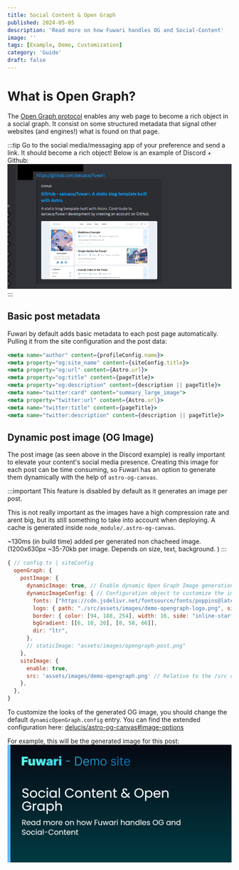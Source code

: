 ```yaml
---
title: Social Content & Open Graph
published: 2024-05-05
description: 'Read more on how Fuwari handles OG and Social-Content'
image: ''
tags: [Example, Demo, Customization]
category: 'Guide'
draft: false 
---
```


# What is Open Graph?
The [Open Graph protocol](https://ogp.me/) enables any web page to become a rich object in a social graph. It consist on some structured metadata that signal other websites (and engines!) what is found on that page.

:::tip
Go to the social media/messaging app of your preference and send a link. It should become a rich object!
Below is an example of Discord + Github:
![Opengraph discord demo image](../../assets/images/demo-opengraph-discord.png)
:::

## Basic post metadata
Fuwari by default adds basic metadata to each post page automatically. Pulling it from the site configuration and the post data:
```jsx
<meta name="author" content={profileConfig.name}>
<meta property="og:site_name" content={siteConfig.title}>
<meta property="og:url" content={Astro.url}>
<meta property="og:title" content={pageTitle}>
<meta property="og:description" content={description || pageTitle}>
<meta name="twitter:card" content="summary_large_image">
<meta property="twitter:url" content={Astro.url}>
<meta name="twitter:title" content={pageTitle}>
<meta name="twitter:description" content={description || pageTitle}>
```

## Dynamic post image (OG Image)
The post image (as seen above in the Discord example) is really important to elevate your content's social media presence. Creating this image for each post can be time consuming, so Fuwari has an option to generate them dynamically with the help of `astro-og-canvas`.

:::important
This feature is disabled by default as it generates an image per post.

This is not really important as the images have a high compression rate and arent big, but its still something to take into account when deploying. A cache is generated inside `node_module/.astro-og-canvas`.

~130ms (in build time) added per generated non chacheed image. (1200x630px ~35-70kb per image. Depends on size, text, background. )
:::

```js
{ // config.ts | siteConfig
  openGraph: { 
    postImage: {
      dynamicImage: true, // Enable dynamic Open Graph Image generation for markdown posts
      dynamicImageConfig: { // Configuration object to customize the image. See delucis/astro-og-canvas
        fonts: ["https://cdn.jsdelivr.net/fontsource/fonts/poppins@latest/latin-400-normal.ttf"],
        logo: { path: "./src/assets/images/demo-opengraph-logo.png", size: [540] },
        border: { color: [94, 188, 254], width: 16, side: "inline-start" },
        bgGradient: [[6, 10, 20], [0, 58, 66]],
        dir: "ltr",
      },
      // staticImage: "assets/images/opengraph-post.png"
    },
    siteImage: {
      enable: true,
      src: 'assets/images/demo-opengraph.png' // Relative to the /src directory. Relative to the /public directory if it starts with '/'
    },
  },
}
```
To customize the looks of the generated OG image, you should change the default `dynamicOpenGraph.config` entry. You can find the extended configuration here: [delucis/astro-og-canvas#image-options](https://github.com/delucis/astro-og-canvas/tree/latest/packages/astro-og-canvas#image-options)

For example, this will be the generated image for this post:
![Opengraph demo image](../../assets/images/demo-opengraph-example.png)